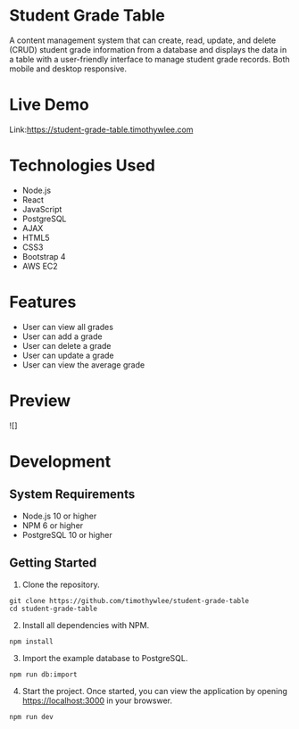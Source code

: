 # Student Grade Table
A content management system that can create, read, update, and delete (CRUD) student grade information from a database and displays the data in a table with a user-friendly interface to manage student grade records. Both mobile and desktop responsive. 

# Live Demo
Link:https://student-grade-table.timothywlee.com

# Technologies Used
* Node.js
* React
* JavaScript
* PostgreSQL
* AJAX
* HTML5
* CSS3
* Bootstrap 4
* AWS EC2

# Features
* User can view all grades
* User can add a grade
* User can delete a grade
* User can update a grade
* User can view the average grade

# Preview
![] 

# Development
## System Requirements
* Node.js 10 or higher
* NPM 6 or higher
* PostgreSQL 10 or higher

## Getting Started
1. Clone the repository.
``` 
git clone https://github.com/timothywlee/student-grade-table
cd student-grade-table
```
2. Install all dependencies with NPM.
``` 
npm install
```
3. Import the example database to PostgreSQL.
``` 
npm run db:import
```
4. Start the project. Once started, you can view the application by opening <https://localhost:3000> in your browswer.
``` 
npm run dev
```
